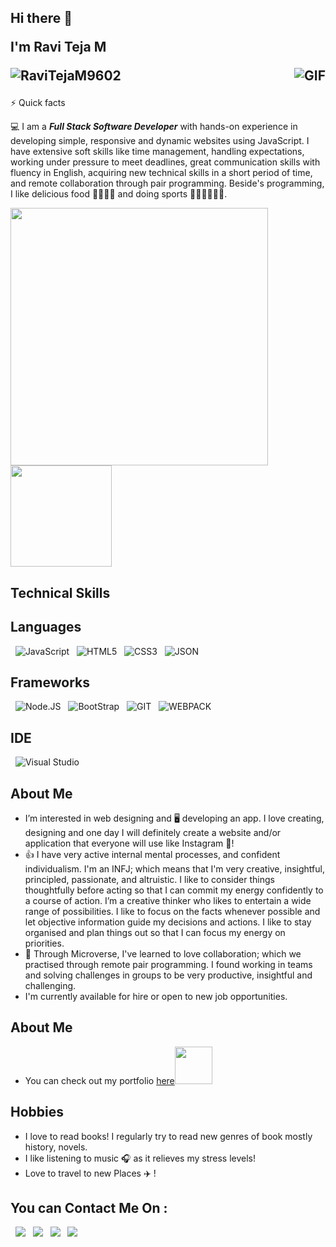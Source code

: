 <h2>
  Hi there 👋 
  <p>I'm Ravi Teja M</p>
  <p align="left"><img src="https://komarev.com/ghpvc/?username=RaviTejaM9602&label=Views&color=blue&style=plastic" alt="RaviTejaM9602"/>
  <img align="right" alt="GIF" src="https://media.giphy.com/media/iIqmM5tTjmpOB9mpbn/giphy.gif" /></p>
</h2>

 <p>
  
  <summary>⚡ Quick facts</summary>
  
  💻 I am a **<i>Full Stack Software Developer</i>** with hands-on experience in developing simple, responsive and dynamic websites using JavaScript. I have extensive soft skills like time management, handling expectations, working under pressure to meet deadlines, great communication skills with fluency in English, acquiring new technical skills in a short period of time, and remote collaboration through pair programming. Beside's programming, I like delicious food 🥗🥩🌮🍣 and doing sports 🏃⛹️‍♂️🏋🏼‍♂️.

  
  
</p>

<p>
  <a href="#"><img src="https://github-readme-stats.vercel.app/api?username=RaviTejaM9602&show_icons=true&count private=true&theme=calm" width="412"/></a>
  <a ahref="#"><img src="https://github-readme-stats.vercel.app/api/top-langs/?username=RaviTejaM9602&layout=compact&theme=calm"/ height="162"></a>
 </p>
 
## Technical Skills
 
## Languages
&nbsp;
![JavaScript](https://img.shields.io/badge/JavaScript-323330?style=for-the-badge&logo=javascript&logoColor=F7DF1E) &nbsp;
![HTML5](https://img.shields.io/badge/HTML5-E34F26?style=for-the-badge&logo=html5&logoColor=white) &nbsp;
![CSS3](https://img.shields.io/badge/CSS3-1572B6?style=for-the-badge&logo=css3&logoColor=white) &nbsp;
![JSON](https://img.shields.io/badge/json-5E5C5C?style=for-the-badge&logo=json&logoColor=white) &nbsp;
&nbsp;
 
## Frameworks
&nbsp;
![Node.JS](https://img.shields.io/badge/Node.js-339933?style=for-the-badge&logo=nodedotjs&logoColor=white) &nbsp;
![BootStrap](https://img.shields.io/badge/Bootstrap-563D7C?style=for-the-badge&logo=bootstrap&logoColor=white) &nbsp;
![GIT](https://img.shields.io/badge/Git-F05032?style=for-the-badge&logo=git&logoColor=white) &nbsp;
![WEBPACK](https://img.shields.io/badge/Webpack-8DD6F9?style=for-the-badge&logo=Webpack&logoColor=white)
&nbsp;

## IDE
&nbsp;
![Visual Studio](https://img.shields.io/badge/Visual_Studio_Code-0078D4?style=for-the-badge&logo=visual%20studio%20code&logoColor=white) &nbsp;

## About Me
- I’m interested in web designing and :desktop_computer: developing an app. I love creating, designing and one day I will definitely create a website and/or application that everyone will use like Instagram 🦾!
- :+1: I have very active internal mental processes, and confident individualism. I'm an INFJ; which means that I'm very creative, insightful, principled, passionate, and altruistic. I like to consider things thoughtfully before acting so that I can commit my energy confidently to a course of action. I’m a creative thinker who likes to entertain a wide range of possibilities. I like to focus on the facts whenever possible and let objective information guide my decisions and actions. I like  to stay organised and plan things out so that I can focus my energy on priorities.
- :slightly_smiling_face: Through Microverse, I've learned to love collaboration; which we practised through remote pair programming. I found working in teams and solving challenges in groups to be very productive, insightful and challenging.
&nbsp;
 - I'm currently available for hire or open to new job opportunities. 

## About Me
 
- <p>You can check out my portfolio <a href="https://ravitejam9602.github.io/Portfolio/">here</a><img src="https://media.giphy.com/media/cKPse5DZaptID3YAMK/giphy.gif" width="60"></p>

## Hobbies
  - I love to read books! I regularly try to read new genres of book mostly history, novels.
  - I like listening to music 🎧 as it relieves my stress levels!
  - Love to travel to new Places ✈️ !
&nbsp;
## You can Contact Me On :
&nbsp;
<a target="_blank"
href="#"><img
src="https://img.shields.io/badge/-LinkedIn-0077b5?style=for-the-badge&logo=LinkedIn&logoColor=white"></img></a> &nbsp;
<a target="_blank"
href="#"><img
src="https://img.shields.io/badge/Instagram-E4405F?style=for-the-badge&logo=instagram&logoColor=white"></img></a> &nbsp;
<a target="_blank"
href="#"><img
src="https://img.shields.io/badge/-Twitter-1DA1F2?style=for-the-badge&logo=Twitter&logoColor=white"></img></a>  &nbsp;
<a target="_blank"
href="#"><img
src="https://img.shields.io/badge/-Gmail-D14836?style=for-the-badge&logo=Gmail&logoColor=white"></img></a> &nbsp;

